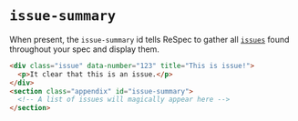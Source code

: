 # `issue-summary`

When present, the `issue-summary` id tells ReSpec to gather all [`issues`](issue) found throughout your spec and display them.

```html "example": "List of GitHub issues referenced in current document."
<div class="issue" data-number="123" title="This is issue!">
  <p>It clear that this is an issue.</p>
</div>
<section class="appendix" id="issue-summary">
  <!-- A list of issues will magically appear here -->
</section>
```
